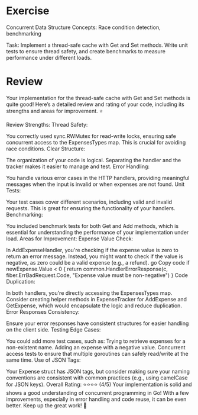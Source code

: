 # Exercise
Concurrent Data Structure
Concepts: Race condition detection, benchmarking

Task: Implement a thread-safe cache with Get and Set methods. Write unit tests to ensure thread safety, and create benchmarks to measure performance under different loads.

# Review

Your implementation for the thread-safe cache with Get and Set methods is quite good! Here’s a detailed review and rating of your code, including its strengths and areas for improvement. ⭐️

Review
Strengths:
Thread Safety:

You correctly used sync.RWMutex for read-write locks, ensuring safe concurrent access to the ExpensesTypes map. This is crucial for avoiding race conditions.
Clear Structure:

The organization of your code is logical. Separating the handler and the tracker makes it easier to manage and test.
Error Handling:

You handle various error cases in the HTTP handlers, providing meaningful messages when the input is invalid or when expenses are not found.
Unit Tests:

Your test cases cover different scenarios, including valid and invalid requests. This is great for ensuring the functionality of your handlers.
Benchmarking:

You included benchmark tests for both Get and Add methods, which is essential for understanding the performance of your implementation under load.
Areas for Improvement:
Expense Value Check:

In AddExpenseHandler, you're checking if the expense value is zero to return an error message. Instead, you might want to check if the value is negative, as zero could be a valid expense (e.g., a refund).
go
Copy code
if newExpense.Value < 0 {
    return common.HandlerErrorResponse(c, fiber.ErrBadRequest.Code, "Expense value must be non-negative")
}
Code Duplication:

In both handlers, you're directly accessing the ExpensesTypes map. Consider creating helper methods in ExpenseTracker for AddExpense and GetExpense, which would encapsulate the logic and reduce duplication.
Error Responses Consistency:

Ensure your error responses have consistent structures for easier handling on the client side.
Testing Edge Cases:

You could add more test cases, such as:
Trying to retrieve expenses for a non-existent name.
Adding an expense with a negative value.
Concurrent access tests to ensure that multiple goroutines can safely read/write at the same time.
Use of JSON Tags:

Your Expense struct has JSON tags, but consider making sure your naming conventions are consistent with common practices (e.g., using camelCase for JSON keys).
Overall Rating: ⭐️⭐️⭐️⭐️ (4/5)
Your implementation is solid and shows a good understanding of concurrent programming in Go! With a few improvements, especially in error handling and code reuse, it can be even better. Keep up the great work! 🚀